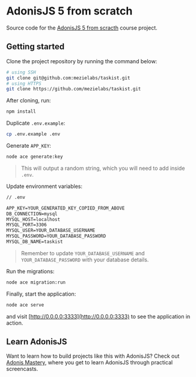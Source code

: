 # AdonisJS 5 from scratch

Source code for the [AdonisJS 5 from scracth](https://adonismastery.com/courses/adonisjs-5-from-scratch) course project.

## Getting started

Clone the project repository by running the command below:

```bash
# using SSH
git clone git@github.com:mezielabs/taskist.git
# using HTTPS
git clone https://github.com/mezielabs/taskist.git
```

After cloning, run:

```bash
npm install
```

Duplicate `.env.example`:

```bash
cp .env.example .env
```

Generate `APP_KEY`:

```bash
node ace generate:key
```

> This will output a random string, which you will need to add inside `.env`.

Update environment variables:

```txt
// .env

APP_KEY=YOUR_GENERATED_KEY_COPIED_FROM_ABOVE
DB_CONNECTION=mysql
MYSQL_HOST=localhost
MYSQL_PORT=3306
MYSQL_USER=YOUR_DATABASE_USERNAME
MYSQL_PASSWORD=YOUR_DATABASE_PASSWORD
MYSQL_DB_NAME=taskist
```

> Remember to update `YOUR_DATABASE_USERNAME` and `YOUR_DATABASE_PASSWORD` with your database details.

Run the migrations:

```bash
node ace migration:run
```

Finally, start the application:

```bash
node ace serve
```

and visit [http://0.0.0.0:3333](http://0.0.0.0:3333) to see the application in action.

## Learn AdonisJS

Want to learn how to build projects like this with AdonisJS? Check out [Adonis Mastery](https://adonismastery.com), where you get to learn AdonisJS through practical screencasts.
